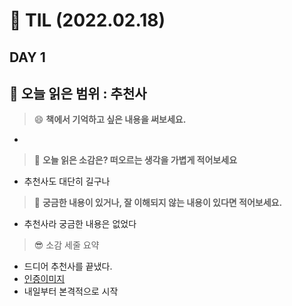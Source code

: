 
# :pencil: TIL (2022.02.18)
## DAY 1
:book: 오늘 읽은 범위 : 추천사
---
> :smile: **책에서 기억하고 싶은 내용을 써보세요.**
 - 
 
> :thinking: **오늘 읽은 소감은? 떠오르는 생각을 가볍게 적어보세요**
 - 추천사도 대단히 길구나

> :mag_right: **궁금한 내용이 있거나, 잘 이해되지 않는 내용이 있다면 적어보세요.**
> 
 - 추천사라 궁금한 내용은 없었다

> :sunglasses: 소감 세줄 요약
 - 드디어 추천사를 끝냈다.
 - [인증이미지](https://github.com/myBabyGrand/book_CleanCode/blob/main/images/20220218_purchase_proof.png?raw=true)
 - 내일부터 본격적으로 시작

 